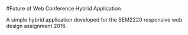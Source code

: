 #Future of Web Conference Hybrid Application

A simple hybrid application developed for the SEM2220 responsive web design assignment 2016.
